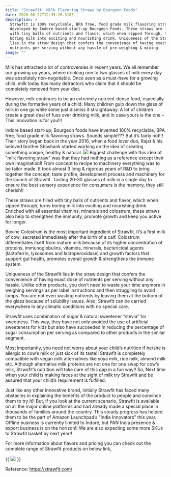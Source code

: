 ```yaml
---
title: "Strawfit: Milk Flavoring Straws by Bourgeon Foods"
date: 2020-08-22T12:35:26.310Z
description: >
  Strawfit is 100% recyclable, BPA free, food grade milk flavoring straw
  developed by Indore based start-up Bourgeon Foods. These straws are filled
  with tiny balls of nutrients and flavor, which when sipped through, turns
  boring milk into exciting and nourishing drink. Uniqueness of the Strawfit
  lies in the straw design that confers the convenience of having exact dose of
  nutrients per serving without any hassle of pre-weighing & mixing.
image: ""
---
```

Milk has attracted a lot of controversies in recent years. We all remember our growing up years, where drinking one to two glasses of milk every day was absolutely non-negotiable. Once seen as a must-have for a growing child, milk today has many detractors who claim that it should be completely removed from your diet.

However, milk continues to be an extremely nutrient-dense food, especially during the formative years of a child. Many children gulp down the glass of milk in one go while some just dismiss it straightaway. A lot of children create a great deal of fuss over drinking milk, and in case yours is the one – This innovation is for you!!! 

Indore based start-up; Bourgeon foods have invented 100% recyclable, BPA free, food grade milk flavoring straws. Sounds simple??? But it’s fairly not!!! Their story began back in the year 2016, when a food lover duo, Rajat & his beloved brother Shashank started working on the idea of creating something unique, healthy & natural. ![](/img/strawfit.jpg) Biggest challenge with this idea of "milk flavoring straw" was that they had nothing as a reference except their own imagination!!  From concept to recipe to machinery everything was to be tailor made. It took almost 3 long & rigorous years of R&D to bring together the concept, taste profile, development process and machinery for the launch of Strawfit. Tasting 20-30 glasses of milk in a single day to ensure the best sensory experience for consumers is the memory, they still cherish!! 

These straws are filled with tiny balls of nutrients and flavor, which when sipped through, turns boring milk into exciting and nourishing drink. Enriched with all essential vitamins, minerals and colostrum, these straws also help to strengthen the immunity, promote growth and keep you active for longer.

Bovine Colostrum is the most important ingredient of Strawfit. It’s a first milk of cow; secreted immediately after the birth of a calf. Colostrum differentiates itself from mature milk because of its higher concentration of proteins, immunoglobulins, vitamins, minerals, bactericidal agents (lactoferrin, lysosomes and lactoperoxidase) and growth factors that support gut health, promotes overall growth & strengthens the immune system.

Uniqueness of the Strawfit lies in the straw design that confers the convenience of having exact dose of nutrients per serving without any hassle. Unlike other products, you don’t need to waste your time anymore in weighing servings as per label instructions and then struggling to avoid lumps.  You are not even wasting nutrients by leaving them at the bottom of the glass because of solubility issues.  Also, Strawfit can be carried everywhere in any climatic conditions with no special care.

Strawfit uses combination of sugar & natural sweetener “stevia” for sweetness. This way, they have not only avoided the use of artificial sweeteners for kids but also have succeeded in reducing the percentage of sugar consumption per serving as compared to other products in the similar segment. 

Most importantly, you need not worry about your child’s nutrition if he/she is allergic to cow’s milk or just sick of its taste!! Strawfit is completely compatible with vegan milk alternatives like soya milk, rice milk, almond milk etc. Although alternative milk proteins are not one for one swap for cow’s milk, Strwafit’s nutrition will take care of this gap in a fun way!! So, Next time when your child is making faces at the sight of milk try Strawfit and be assured that your child’s requirement is fulfilled.  

Just like any other innovative brand, initially Strawfit has faced many obstacles in explaining the benefits of the product to people and convince them to try it!! But, if you look at the current scenario, Strawfit is available on all the major online platforms and had already made a special place in thousands of families around the country.  This steady progress has helped them to be the part of Amazon Launchpad’s “India Innovators” this year. Offline business is currently limited to Indore, but PAN India presence & export business is on the horizon!! We are also expecting some more SKUs to Strawfit basket by next year!!

For more information about flavors and pricing you can check out the complete range of Strawfit products on below link,

{{ <a href="https://www.amazon.in/Strawfit-Flavoring-Chocolate-Vanilla-Strawberry/dp/B07YKLRXTF/ref=as_li_ss_il?dchild=1&keywords=strawfit&qid=1598102562&sr=8-12&linkCode=li2&tag=elixier06-21&linkId=e6247ebd501e43301095aa3e688176c9" target="_blank"><img border="0" src="//ws-in.amazon-adsystem.com/widgets/q?_encoding=UTF8&ASIN=B07YKLRXTF&Format=_SL160_&ID=AsinImage&MarketPlace=IN&ServiceVersion=20070822&WS=1&tag=elixier06-21" ></a><img src="https://ir-in.amazon-adsystem.com/e/ir?t=elixier06-21&l=li2&o=31&a=B07YKLRXTF" width="1" height="1" border="0" alt="" style="border:none !important; margin:0px !important;" /> }}

Reference:  https://strawfit.com/